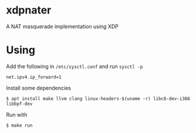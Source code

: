 # xdpnater

A NAT masquerade implementation using XDP

# Using

Add the following in `/etc/sysctl.conf` and run `sysctl -p`

```
net.ipv4.ip_forward=1
```

Install some dependencies

```
$ apt install make llvm clang linux-headers-$(uname -r) libc6-dev-i386 libbpf-dev
```

Run with

```
$ make run
```

